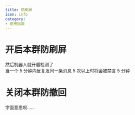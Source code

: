 ```yaml
---
title: 防刷屏
icon: info
category:
- 使用指南
---
```


# 开启本群防刷屏
然后机器人就开启检测了<br>
当一个 5 分钟内反复发同一条消息 5 次以上时将会被禁言 5 分钟

# 关闭本群防撤回
字面意思呗……